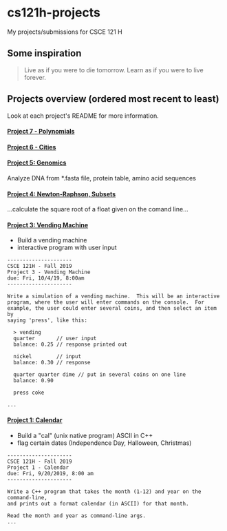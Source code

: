 # cs121h-projects
My projects/submissions for CSCE 121 H

## Some inspiration
> Live as if you were to die tomorrow. Learn as if you were to live forever.

## Projects overview (ordered most recent to least)

Look at each project's README for more information.

#### [Project 7 - Polynomials](http://faculty.cse.tamu.edu/ioerger/cs121h-fall19/Project7.txt)

#### [Project 6 - Cities](http://faculty.cse.tamu.edu/ioerger/cs121h-fall19/Project6.txt)

#### [Project 5: Genomics](http://faculty.cse.tamu.edu/ioerger/cs121h-fall19/Project5.txt)
Analyze DNA from *.fasta file, protein table, amino acid sequences

#### [Project 4: Newton-Raphson, Subsets](http://faculty.cse.tamu.edu/ioerger/cs121h-fall19/Project4.txt)
...calculate the square root of a float given on the comand line...

#### [Project 3: Vending Machine](http://faculty.cse.tamu.edu/ioerger/cs121h-fall19/Project3.txt)
- Build a vending machine
- interactive program with user input
```
---------------------
CSCE 121H - Fall 2019
Project 3 - Vending Machine
due: Fri, 10/4/19, 8:00am
---------------------

Write a simulation of a vending machine.  This will be an interactive
program, where the user will enter commands on the console.  For
example, the user could enter several coins, and then select an item by
saying 'press', like this:

  > vending
  quarter       // user input
  balance: 0.25 // response printed out

  nickel        // input
  balance: 0.30 // response

  quarter quarter dime // put in several coins on one line
  balance: 0.90 

  press coke

...
```

#### [Project 1: Calendar](http://faculty.cse.tamu.edu/ioerger/cs121h-fall19/Project1.txt)
- Build a "cal" (unix native program) ASCII in C++
- flag certain dates (Independence Day, Halloween, Christmas)
```
---------------------
CSCE 121H - Fall 2019
Project 1 - Calendar
due: Fri, 9/20/2019, 8:00 am
---------------------

Write a C++ program that takes the month (1-12) and year on the command-line,
and prints out a format calendar (in ASCII) for that month.

Read the month and year as command-line args.
...
```